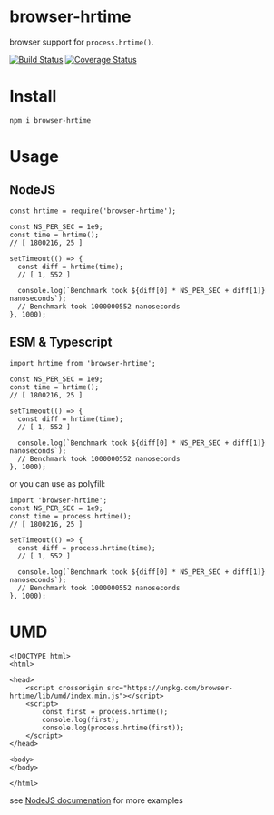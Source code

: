 # browser-hrtime
browser support for `process.hrtime()`.

[![Build Status](https://travis-ci.com/vltansky/browser-hrtime.svg?branch=master)](https://travis-ci.com/vltansky/browser-hrtime)
[![Coverage Status](https://coveralls.io/repos/github/vltansky/browser-hrtime/badge.svg?branch=master)](https://coveralls.io/github/vltansky/browser-hrtime?branch=master)

# Install
`npm i browser-hrtime`
# Usage
## NodeJS
```
const hrtime = require('browser-hrtime');

const NS_PER_SEC = 1e9;
const time = hrtime();
// [ 1800216, 25 ]

setTimeout(() => {
  const diff = hrtime(time);
  // [ 1, 552 ]

  console.log(`Benchmark took ${diff[0] * NS_PER_SEC + diff[1]} nanoseconds`);
  // Benchmark took 1000000552 nanoseconds
}, 1000);
```

## ESM & Typescript
```
import hrtime from 'browser-hrtime';

const NS_PER_SEC = 1e9;
const time = hrtime();
// [ 1800216, 25 ]

setTimeout(() => {
  const diff = hrtime(time);
  // [ 1, 552 ]

  console.log(`Benchmark took ${diff[0] * NS_PER_SEC + diff[1]} nanoseconds`);
  // Benchmark took 1000000552 nanoseconds
}, 1000);
```
or you can use as polyfill:
```
import 'browser-hrtime';
const NS_PER_SEC = 1e9;
const time = process.hrtime();
// [ 1800216, 25 ]

setTimeout(() => {
  const diff = process.hrtime(time);
  // [ 1, 552 ]

  console.log(`Benchmark took ${diff[0] * NS_PER_SEC + diff[1]} nanoseconds`);
  // Benchmark took 1000000552 nanoseconds
}, 1000);
```
# UMD
```
<!DOCTYPE html>
<html>

<head>
    <script crossorigin src="https://unpkg.com/browser-hrtime/lib/umd/index.min.js"></script>
    <script>
        const first = process.hrtime();
        console.log(first);
        console.log(process.hrtime(first));
    </script>
</head>

<body>
</body>

</html>
```
see [NodeJS documenation](https://nodejs.org/api/process.html#process_process_hrtime_time) for more examples
